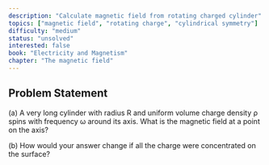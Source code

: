 ```yaml
---
description: "Calculate magnetic field from rotating charged cylinder"
topics: ["magnetic field", "rotating charge", "cylindrical symmetry"]
difficulty: "medium"
status: "unsolved"
interested: false
book: "Electricity and Magnetism"
chapter: "The magnetic field"
---
```


## Problem Statement
(a) A very long cylinder with radius R and uniform volume charge density ρ spins with frequency ω around its axis. What is the magnetic field at a point on the axis?

(b) How would your answer change if all the charge were concentrated on the surface?